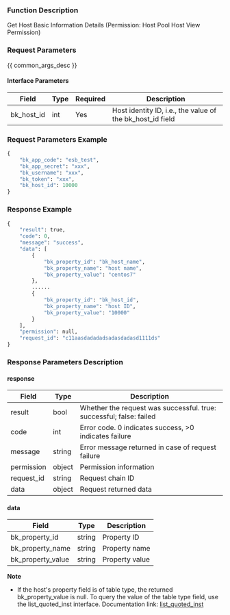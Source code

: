 ### Function Description

Get Host Basic Information Details (Permission: Host Pool Host View Permission)

### Request Parameters

{{ common_args_desc }}

#### Interface Parameters

| Field               | Type   | Required | Description                                               |
| ------------------- | ------ | -------- | --------------------------------------------------------- |
| bk_host_id          | int    | Yes      | Host identity ID, i.e., the value of the bk_host_id field |

### Request Parameters Example

```python
{
    "bk_app_code": "esb_test",
    "bk_app_secret": "xxx",
    "bk_username": "xxx",
    "bk_token": "xxx",
    "bk_host_id": 10000
}
```

### Response Example

```python
{
    "result": true,
    "code": 0,
    "message": "success",
    "data": [
        {
            "bk_property_id": "bk_host_name",
            "bk_property_name": "host name",
            "bk_property_value": "centos7"
        },
        ......
        {
            "bk_property_id": "bk_host_id",
            "bk_property_name": "host ID",
            "bk_property_value": "10000"
        }
    ],
    "permission": null,
    "request_id": "c11aasdadadadsadasdadasd1111ds"
}
```

### Response Parameters Description

#### response

| Field       | Type   | Description                                                  |
| ---------- | ------ | ------------------------------------------------------------ |
| result     | bool   | Whether the request was successful. true: successful; false: failed |
| code       | int    | Error code. 0 indicates success, >0 indicates failure        |
| message    | string | Error message returned in case of request failure            |
| permission | object | Permission information                                       |
| request_id | string | Request chain ID                                             |
| data       | object | Request returned data                                        |

#### data

| Field             | Type   | Description    |
| ----------------- | ------ | -------------- |
| bk_property_id    | string | Property ID    |
| bk_property_name  | string | Property name  |
| bk_property_value | string | Property value |

**Note**

- If the host's property field is of table type, the returned bk_property_value is null. To query the value of the table type field, use the list_quoted_inst interface. Documentation link: [list_quoted_inst](https://github.com/TencentBlueKing/bk-cmdb/blob/v3.12.x/docs/apidoc/cc/zh_hans/list_quoted_inst.md)